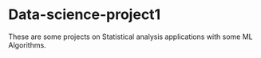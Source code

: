 # Data-science-project1
These are some projects on Statistical analysis applications with some ML Algorithms. 
